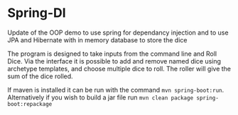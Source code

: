 # Spring-DI
Update of the OOP demo to use spring for dependancy injection and to use JPA and Hibernate with in memory database to store the dice

The program is designed to take inputs from the command line and Roll Dice. Via the interface it is possible to add and remove named dice using archetype templates, and choose multiple dice to roll. The roller will give the sum of the dice rolled. 

If maven is installed it can be run with the command ```mvn spring-boot:run```. Alternatively if you wish to build a jar file run ```mvn clean package spring-boot:repackage```

